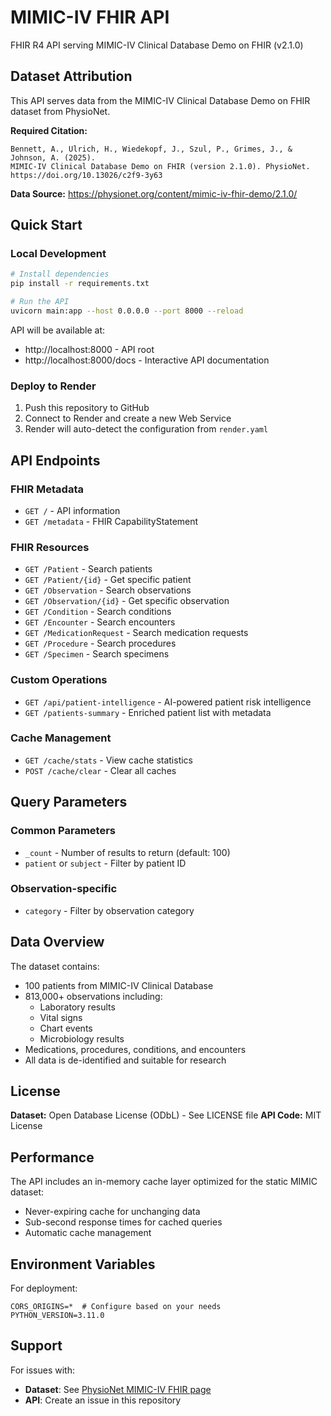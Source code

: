 # MIMIC-IV FHIR API

FHIR R4 API serving MIMIC-IV Clinical Database Demo on FHIR (v2.1.0)

## Dataset Attribution

This API serves data from the MIMIC-IV Clinical Database Demo on FHIR dataset from PhysioNet.

**Required Citation:**
```
Bennett, A., Ulrich, H., Wiedekopf, J., Szul, P., Grimes, J., & Johnson, A. (2025).
MIMIC-IV Clinical Database Demo on FHIR (version 2.1.0). PhysioNet.
https://doi.org/10.13026/c2f9-3y63
```

**Data Source:** https://physionet.org/content/mimic-iv-fhir-demo/2.1.0/

## Quick Start

### Local Development
```bash
# Install dependencies
pip install -r requirements.txt

# Run the API
uvicorn main:app --host 0.0.0.0 --port 8000 --reload
```

API will be available at:
- http://localhost:8000 - API root
- http://localhost:8000/docs - Interactive API documentation

### Deploy to Render
1. Push this repository to GitHub
2. Connect to Render and create a new Web Service
3. Render will auto-detect the configuration from `render.yaml`

## API Endpoints

### FHIR Metadata
- `GET /` - API information
- `GET /metadata` - FHIR CapabilityStatement

### FHIR Resources
- `GET /Patient` - Search patients
- `GET /Patient/{id}` - Get specific patient
- `GET /Observation` - Search observations
- `GET /Observation/{id}` - Get specific observation
- `GET /Condition` - Search conditions
- `GET /Encounter` - Search encounters
- `GET /MedicationRequest` - Search medication requests
- `GET /Procedure` - Search procedures
- `GET /Specimen` - Search specimens

### Custom Operations
- `GET /api/patient-intelligence` - AI-powered patient risk intelligence
- `GET /patients-summary` - Enriched patient list with metadata

### Cache Management
- `GET /cache/stats` - View cache statistics
- `POST /cache/clear` - Clear all caches

## Query Parameters

### Common Parameters
- `_count` - Number of results to return (default: 100)
- `patient` or `subject` - Filter by patient ID

### Observation-specific
- `category` - Filter by observation category

## Data Overview

The dataset contains:
- 100 patients from MIMIC-IV Clinical Database
- 813,000+ observations including:
  - Laboratory results
  - Vital signs
  - Chart events
  - Microbiology results
- Medications, procedures, conditions, and encounters
- All data is de-identified and suitable for research

## License

**Dataset:** Open Database License (ODbL) - See LICENSE file
**API Code:** MIT License

## Performance

The API includes an in-memory cache layer optimized for the static MIMIC dataset:
- Never-expiring cache for unchanging data
- Sub-second response times for cached queries
- Automatic cache management

## Environment Variables

For deployment:
```
CORS_ORIGINS=*  # Configure based on your needs
PYTHON_VERSION=3.11.0
```

## Support

For issues with:
- **Dataset**: See [PhysioNet MIMIC-IV FHIR page](https://physionet.org/content/mimic-iv-fhir-demo/2.1.0/)
- **API**: Create an issue in this repository